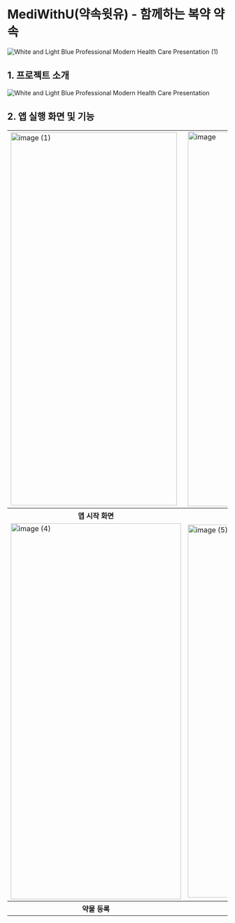 # MediWithU(약속윗유) - 함께하는 복약 약속
![White and Light Blue Professional Modern Health Care Presentation (1)](https://github.com/user-attachments/assets/eae0d705-aba3-4ece-81ea-ef844f998512)

## 1. 프로젝트 소개
![White and Light Blue Professional Modern Health Care Presentation](https://github.com/user-attachments/assets/24ed5eac-764b-4c12-9bc8-7563960a5316)

## 2. 앱 실행 화면 및 기능
<table>
  <tr>
    <td><img width="380" height="852" alt="image (1)" src="https://github.com/user-attachments/assets/7f1aaf42-43b9-46ef-afa8-b47e4545a7a2" />
</td>
    <td><img width="384" height="856" alt="image" src="https://github.com/user-attachments/assets/f374f7d6-fa1a-41a5-ade6-22369cc8602d" />
</td>
    <td><img width="383" height="854" alt="image (2)" src="https://github.com/user-attachments/assets/6a07f8d4-5597-45f9-aaac-5603caecaeb3" />
</td>
    <td><img width="383" height="856" alt="image (3)" src="https://github.com/user-attachments/assets/afb03f74-5e58-47b2-83dd-4881b00ad304" />
</td>
  </tr>
  <tr>
    <th>앱 시작 화면</th>
    <th>로그인기능(구글, 이메일)</th>
    <th>복약파트너 별명, 전화번호, 자동 입력 문자 내용 등록 기능</th>
    <th>복약파트너에게 전화, 문자, 복약 체크 기능</th>
  </tr>
  <tr>
    <td><img width="389" height="859" alt="image (4)" src="https://github.com/user-attachments/assets/833ef1d7-1038-4e0e-b697-62c05b2ec368" />
</td>
    <td><img width="381" height="852" alt="image (5)" src="https://github.com/user-attachments/assets/fa1e0780-cd9a-45ec-a477-e4b972692489" />
</td>
    <td><img width="386" height="854" alt="image (7)" src="https://github.com/user-attachments/assets/27b020c0-0ac6-41b9-adf3-a130108d2952" />
</td>
    <td><img width="280" height="605" alt="image (6)" src="https://github.com/user-attachments/assets/e789cbbf-532f-4bc1-83b4-b463b53f961d" />
</td>
  </tr>
  <tr>
    <th>약물 등록</th>
    <th>복약 일지 등록</th>
    <th>약국 정보 조회</th>
    <th>병원 정보 조회</th>
  </tr>
</table>
